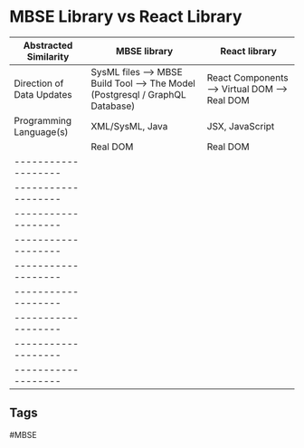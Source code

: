# MBSE Library vs React Library

|Abstracted Similarity|MBSE library|React library|
|-------------------|--------------|---------------|
|Direction of Data Updates|SysML files --> MBSE Build Tool --> The Model (Postgresql / GraphQL Database)|React Components --> Virtual DOM --> Real DOM|
|Programming Language(s)|XML/SysML, Java|JSX, JavaScript|
||Real DOM|Real DOM|
|-------------------|||
|-------------------|||
|-------------------|||
|-------------------|||
|-------------------|||
|-------------------|||
|-------------------|||
|-------------------|||
|-------------------|||

## Tags
#MBSE
